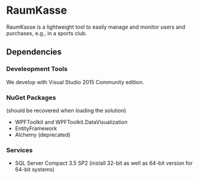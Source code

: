 # RaumKasse
RaumKasse is a lightweight tool to easily manage and monitor users and purchases, e.g., in a sports club.

## Dependencies

### Develeopment Tools

We develop with Visual Studio 2015 Community edition.

### NuGet Packages 
(should be recovered when loading the solution)

* WPFToolkit and WPFToolkit.DataVisualization
* EntityFramework
* Alchemy (deprecated)

### Services

* SQL Server Compact 3.5 SP2 (install 32-bit as well as 64-bit version for 64-bit systems)
